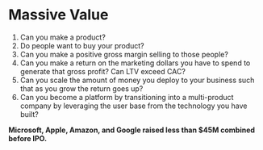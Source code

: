 # Massive Value

1. Can you make a product?
2. Do people want to buy your product?
3. Can you make a positive gross margin selling to those people?
4. Can you make a return on the marketing dollars you have to spend to generate that gross profit? Can LTV exceed CAC?
5. Can you scale the amount of money you deploy to your business such that as you grow the return goes up?
6. Can you become a platform by transitioning into a multi-product company by leveraging the user base from the technology you have built?

**Microsoft, Apple, Amazon, and Google raised less than $45M combined before IPO.**
